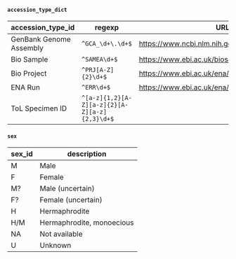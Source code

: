 


#### `accession_type_dict`

accession_type_id       | regexp                                        | URL
------------------------|-----------------------------------------------|----
GenBank Genome Assembly | `^GCA_\d+\.\d+$`                              | https://www.ncbi.nlm.nih.gov/datasets/genome/{}/
Bio Sample              | `^SAMEA\d+$`                                  | https://www.ebi.ac.uk/biosamples/samples/{}
Bio Project             | `^PRJ[A-Z]{2}\d+$`                            | https://www.ebi.ac.uk/ena/browser/view/{}
ENA Run                 | `^ERR\d+$`                                    | https://www.ebi.ac.uk/ena/browser/view/{}}
ToL Specimen ID         | `^[a-z]{1,2}[A-Z][a-z]{2}[A-Z][a-z]{2,3}\d+$` |


#### `sex`

sex_id                 | description
-----------------------|------------
M                      | Male
F                      | Female
M?                     | Male (uncertain)
F?                     | Female (uncertain)
H                      | Hermaphrodite
H/M                    | Hermaphrodite, monoecious
NA                     | Not available
U                      | Unknown

